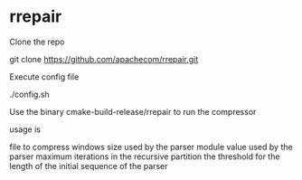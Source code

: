 # rrepair

Clone the repo

git clone https://github.com/apachecom/rrepair.git

Execute config file 

./config.sh

Use the binary cmake-build-release/rrepair to run the compressor

usage is <filename> <ws> <mod> <max-iter> <th-len-seq>

<filename> file to compress 
<ws> windows size used by the parser
<mod> module value used by the parser
<max-iter> maximum iterations in the recursive partition
<th-len-seq> the threshold for the length of the initial sequence of the parser 
